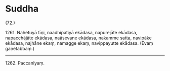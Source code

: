 # Suddha

(72.)

1261\. Nahetuyā tīṇi, naadhipatiyā ekādasa, napurejāte ekādasa, napacchājāte ekādasa, naāsevane ekādasa, nakamme satta, navipāke ekādasa, najhāne ekaṃ, namagge ekaṃ, navippayutte ekādasa. (Evaṃ gaṇetabbaṃ.)

---

1262\. Paccanīyaṃ.
